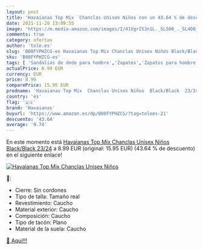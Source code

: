 ```yaml
---
layout: post
title: 'Havaianas Top Mix  Chanclas Unisex Niños con un 43.64 % de descuento'
date: 2021-11-20 13:09:55
image: 'https://m.media-amazon.com/images/I/41VgrI53n1L._SL500_._SL400_.jpg'
comments: true
category: ofertas
author: 'tole.es'
slug: 'B08FYPHZCG-es Havaianas Top Mix Chanclas Unisex Niños Black/Black 23/24'
sku: 'B08FYPHZCG-es'
tags: [ 'Sandalias de dedo para hombre','Zapatos','Zapatos para hombre','Zapatos y complementos','chanclas','havaianas', ]
actualPrice: 8.99 EUR
currency: EUR
price: 8.99
comparePrice: 15.95 EUR
prodname: 'Havaianas Top Mix  Chanclas Unisex Niños  Black/Black  23/24'
country: 'es'
flag: '🇪🇸'
brand: 'Havaianas'
buyurl: 'https://www.amazon.es/dp/B08FYPHZCG/?tag=tolees-21'
descuento: '43.64'
average: '9.74'
---
```


En este momento está [Havaianas Top Mix  Chanclas Unisex Niños  Black/Black  23/24](https://www.amazon.es/dp/B08FYPHZCG/?tag=tolees-21) a 8.99 EUR (original: 15.95 EUR) (43.64 %  de descuento) en el siguiente enlace!

[![Havaianas Top Mix  Chanclas Unisex Niños](https://m.media-amazon.com/images/I/41VgrI53n1L._SL500_._SL400_.jpg)](https://www.amazon.es/dp/B08FYPHZCG/?tag=tolees-21)

🔎:

- Cierre: Sin cordones
- Tipo de talla: Tamaño real
- Revestimiento: Caucho
- Material exterior: Caucho
- Composición: Caucho
- Tipo de tacón: Plano
- Material de la suela: Caucho

[🛒 Aquí!!!](https://www.amazon.es/dp/B08FYPHZCG/?tag=tolees-21)
